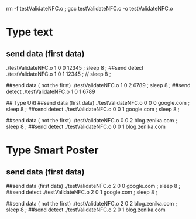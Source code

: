 rm -f testValidateNFC.o ; gcc testValidateNFC.c -o testValidateNFC.o

# Type text
## send data (first data)
./testValidateNFC.o 1 0 0 12345 ; 
sleep 8 ; 
##send detect 
./testValidateNFC.o 1 0 1 12345 ; //
sleep 8 ; 

##send data ( not the first)
./testValidateNFC.o 1 0 2 6789 ;
sleep 8 ; 
##send detect
./testValidateNFC.o 1 0 1 6789 


## Type URI
##send data (first data)
./testValidateNFC.o 0 0 0 google.com ; 
sleep 8 ; 
##send detect 
./testValidateNFC.o 0 0 1 google.com ; 
sleep 8 ; 

##send data ( not the first)
./testValidateNFC.o 0 0 2 blog.zenika.com ;
sleep 8 ; 
##send detect
./testValidateNFC.o 0 0 1 blog.zenika.com

# Type Smart Poster
## send data (first data)
##send data (first data)
./testValidateNFC.o 2 0 0 google.com ;
sleep 8 ;
##send detect
./testValidateNFC.o 2 0 1 google.com ;
sleep 8 ;

##send data ( not the first)
./testValidateNFC.o 2 0 2 blog.zenika.com ;
sleep 8 ;
##send detect
./testValidateNFC.o 2 0 1 blog.zenika.com
